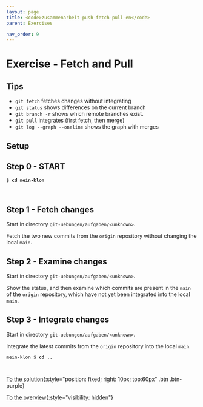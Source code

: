 ```yaml
---
layout: page
title: <code>zusammenarbeit-push-fetch-pull-en</code>
parent: Exercises

nav_order: 9
---
```

# Exercise - Fetch and Pull


## Tips

* `git fetch` fetches changes without integrating
* `git status` shows differences on the current branch
* `git branch -r` shows which remote branches exist.
* `git pull` integrates (first fetch, then merge)
* `git log --graph --oneline` shows the graph with merges

## Setup
                  

<h2>Step 0 - START <!-- UEB/Fetch and Pull/0 --></h2>


<pre><code>$ <b>cd mein-klon</b><br><br><br></code></pre>


<h2>Step 1 - Fetch changes <!-- UEB/Fetch and Pull/1 --></h2>

Start in directory `git-uebungen/aufgaben/<unknown>`.

Fetch the two new commits from the `origin` repository
without changing the local `main`.

<h2>Step 2 - Examine changes <!-- UEB/Fetch and Pull/2 --></h2>

Start in directory `git-uebungen/aufgaben/<unknown>`.

Show the status,
and then examine
which commits are present in the `main` of the `origin` repository,
which have not yet been integrated into the local `main`.

<h2>Step 3 - Integrate changes <!-- UEB/Fetch and Pull/3 --></h2>

Start in directory `git-uebungen/aufgaben/<unknown>`.

Integrate the latest commits from the `origin` repository
into the local `main`.


<pre><code>mein-klon $ <b>cd ..</b><br><br><br></code></pre>


[To the solution](loesung-zusammenarbeit-push-fetch-pull-en.html){:style="position: fixed; right: 10px; top:60px" .btn .btn-purple}

[To the overview](../../ueberblick-en.html){:style="visibility: hidden"}

